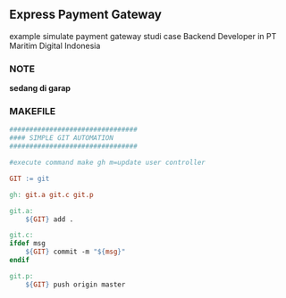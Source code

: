 ## Express Payment Gateway

example simulate payment gateway studi case Backend Developer in PT Maritim Digital Indonesia

### NOTE

**sedang di garap**

### MAKEFILE

```makefile
################################
#### SIMPLE GIT AUTOMATION
################################

#execute command make gh m=update user controller

GIT := git

gh: git.a git.c git.p

git.a:
	${GIT} add .

git.c:
ifdef msg
	${GIT} commit -m "${msg}"
endif

git.p:
	${GIT} push origin master
```
